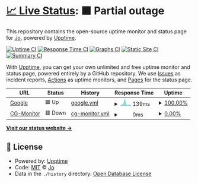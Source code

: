 # [📈 Live Status](https://188.166.216.188): <!--live status--> **🟧 Partial outage**

This repository contains the open-source uptime monitor and status page for [Jo](https://188.166.216.188), powered by [Upptime](https://github.com/upptime/upptime).

[![Uptime CI](https://github.com/j0shi77/cg-monitor/workflows/Uptime%20CI/badge.svg)](https://github.com/j0shi77/cg-monitor/actions?query=workflow%3A%22Uptime+CI%22)
[![Response Time CI](https://github.com/j0shi77/cg-monitor/workflows/Response%20Time%20CI/badge.svg)](https://github.com/j0shi77/cg-monitor/actions?query=workflow%3A%22Response+Time+CI%22)
[![Graphs CI](https://github.com/j0shi77/cg-monitor/workflows/Graphs%20CI/badge.svg)](https://github.com/j0shi77/cg-monitor/actions?query=workflow%3A%22Graphs+CI%22)
[![Static Site CI](https://github.com/j0shi77/cg-monitor/workflows/Static%20Site%20CI/badge.svg)](https://github.com/j0shi77/cg-monitor/actions?query=workflow%3A%22Static+Site+CI%22)
[![Summary CI](https://github.com/j0shi77/cg-monitor/workflows/Summary%20CI/badge.svg)](https://github.com/j0shi77/cg-monitor/actions?query=workflow%3A%22Summary+CI%22)

With [Upptime](https://upptime.js.org), you can get your own unlimited and free uptime monitor and status page, powered entirely by a GitHub repository. We use [Issues](https://github.com/j0shi77/cg-monitor/issues) as incident reports, [Actions](https://github.com/j0shi77/cg-monitor/actions) as uptime monitors, and [Pages](https://188.166.216.188) for the status page.

<!--start: status pages-->
<!-- This summary is generated by Upptime (https://github.com/upptime/upptime) -->
<!-- Do not edit this manually, your changes will be overwritten -->
<!-- prettier-ignore -->
| URL | Status | History | Response Time | Uptime |
| --- | ------ | ------- | ------------- | ------ |
| <img alt="" src="https://icons.duckduckgo.com/ip3/www.google.com.ico" height="13"> [Google](https://www.google.com) | 🟩 Up | [google.yml](https://github.com/j0shi77/cg-monitor/commits/HEAD/history/google.yml) | <details><summary><img alt="Response time graph" src="./graphs/google/response-time-week.png" height="20"> 139ms</summary><br><a href="https://188.166.216.188/history/google"><img alt="Response time 109" src="https://img.shields.io/endpoint?url=https%3A%2F%2Fraw.githubusercontent.com%2Fj0shi77%2Fcg-monitor%2FHEAD%2Fapi%2Fgoogle%2Fresponse-time.json"></a><br><a href="https://188.166.216.188/history/google"><img alt="24-hour response time 77" src="https://img.shields.io/endpoint?url=https%3A%2F%2Fraw.githubusercontent.com%2Fj0shi77%2Fcg-monitor%2FHEAD%2Fapi%2Fgoogle%2Fresponse-time-day.json"></a><br><a href="https://188.166.216.188/history/google"><img alt="7-day response time 139" src="https://img.shields.io/endpoint?url=https%3A%2F%2Fraw.githubusercontent.com%2Fj0shi77%2Fcg-monitor%2FHEAD%2Fapi%2Fgoogle%2Fresponse-time-week.json"></a><br><a href="https://188.166.216.188/history/google"><img alt="30-day response time 139" src="https://img.shields.io/endpoint?url=https%3A%2F%2Fraw.githubusercontent.com%2Fj0shi77%2Fcg-monitor%2FHEAD%2Fapi%2Fgoogle%2Fresponse-time-month.json"></a><br><a href="https://188.166.216.188/history/google"><img alt="1-year response time 109" src="https://img.shields.io/endpoint?url=https%3A%2F%2Fraw.githubusercontent.com%2Fj0shi77%2Fcg-monitor%2FHEAD%2Fapi%2Fgoogle%2Fresponse-time-year.json"></a></details> | <details><summary><a href="https://188.166.216.188/history/google">100.00%</a></summary><a href="https://188.166.216.188/history/google"><img alt="All-time uptime 100.00%" src="https://img.shields.io/endpoint?url=https%3A%2F%2Fraw.githubusercontent.com%2Fj0shi77%2Fcg-monitor%2FHEAD%2Fapi%2Fgoogle%2Fuptime.json"></a><br><a href="https://188.166.216.188/history/google"><img alt="24-hour uptime 100.00%" src="https://img.shields.io/endpoint?url=https%3A%2F%2Fraw.githubusercontent.com%2Fj0shi77%2Fcg-monitor%2FHEAD%2Fapi%2Fgoogle%2Fuptime-day.json"></a><br><a href="https://188.166.216.188/history/google"><img alt="7-day uptime 100.00%" src="https://img.shields.io/endpoint?url=https%3A%2F%2Fraw.githubusercontent.com%2Fj0shi77%2Fcg-monitor%2FHEAD%2Fapi%2Fgoogle%2Fuptime-week.json"></a><br><a href="https://188.166.216.188/history/google"><img alt="30-day uptime 99.92%" src="https://img.shields.io/endpoint?url=https%3A%2F%2Fraw.githubusercontent.com%2Fj0shi77%2Fcg-monitor%2FHEAD%2Fapi%2Fgoogle%2Fuptime-month.json"></a><br><a href="https://188.166.216.188/history/google"><img alt="1-year uptime 99.99%" src="https://img.shields.io/endpoint?url=https%3A%2F%2Fraw.githubusercontent.com%2Fj0shi77%2Fcg-monitor%2FHEAD%2Fapi%2Fgoogle%2Fuptime-year.json"></a></details>
| <img alt="" src="https://icons.duckduckgo.com/ip3/188.166.216.188.ico" height="13"> [CG-Monitor](https://188.166.216.188) | 🟥 Down | [cg-monitor.yml](https://github.com/j0shi77/cg-monitor/commits/HEAD/history/cg-monitor.yml) | <details><summary><img alt="Response time graph" src="./graphs/cg-monitor/response-time-week.png" height="20"> 0ms</summary><br><a href="https://188.166.216.188/history/cg-monitor"><img alt="Response time 0" src="https://img.shields.io/endpoint?url=https%3A%2F%2Fraw.githubusercontent.com%2Fj0shi77%2Fcg-monitor%2FHEAD%2Fapi%2Fcg-monitor%2Fresponse-time.json"></a><br><a href="https://188.166.216.188/history/cg-monitor"><img alt="24-hour response time 0" src="https://img.shields.io/endpoint?url=https%3A%2F%2Fraw.githubusercontent.com%2Fj0shi77%2Fcg-monitor%2FHEAD%2Fapi%2Fcg-monitor%2Fresponse-time-day.json"></a><br><a href="https://188.166.216.188/history/cg-monitor"><img alt="7-day response time 0" src="https://img.shields.io/endpoint?url=https%3A%2F%2Fraw.githubusercontent.com%2Fj0shi77%2Fcg-monitor%2FHEAD%2Fapi%2Fcg-monitor%2Fresponse-time-week.json"></a><br><a href="https://188.166.216.188/history/cg-monitor"><img alt="30-day response time 0" src="https://img.shields.io/endpoint?url=https%3A%2F%2Fraw.githubusercontent.com%2Fj0shi77%2Fcg-monitor%2FHEAD%2Fapi%2Fcg-monitor%2Fresponse-time-month.json"></a><br><a href="https://188.166.216.188/history/cg-monitor"><img alt="1-year response time 0" src="https://img.shields.io/endpoint?url=https%3A%2F%2Fraw.githubusercontent.com%2Fj0shi77%2Fcg-monitor%2FHEAD%2Fapi%2Fcg-monitor%2Fresponse-time-year.json"></a></details> | <details><summary><a href="https://188.166.216.188/history/cg-monitor">0.00%</a></summary><a href="https://188.166.216.188/history/cg-monitor"><img alt="All-time uptime 0.00%" src="https://img.shields.io/endpoint?url=https%3A%2F%2Fraw.githubusercontent.com%2Fj0shi77%2Fcg-monitor%2FHEAD%2Fapi%2Fcg-monitor%2Fuptime.json"></a><br><a href="https://188.166.216.188/history/cg-monitor"><img alt="24-hour uptime 0.00%" src="https://img.shields.io/endpoint?url=https%3A%2F%2Fraw.githubusercontent.com%2Fj0shi77%2Fcg-monitor%2FHEAD%2Fapi%2Fcg-monitor%2Fuptime-day.json"></a><br><a href="https://188.166.216.188/history/cg-monitor"><img alt="7-day uptime 0.00%" src="https://img.shields.io/endpoint?url=https%3A%2F%2Fraw.githubusercontent.com%2Fj0shi77%2Fcg-monitor%2FHEAD%2Fapi%2Fcg-monitor%2Fuptime-week.json"></a><br><a href="https://188.166.216.188/history/cg-monitor"><img alt="30-day uptime 1.38%" src="https://img.shields.io/endpoint?url=https%3A%2F%2Fraw.githubusercontent.com%2Fj0shi77%2Fcg-monitor%2FHEAD%2Fapi%2Fcg-monitor%2Fuptime-month.json"></a><br><a href="https://188.166.216.188/history/cg-monitor"><img alt="1-year uptime 0.00%" src="https://img.shields.io/endpoint?url=https%3A%2F%2Fraw.githubusercontent.com%2Fj0shi77%2Fcg-monitor%2FHEAD%2Fapi%2Fcg-monitor%2Fuptime-year.json"></a></details>

<!--end: status pages-->

[**Visit our status website →**](https://188.166.216.188)

## 📄 License

- Powered by: [Upptime](https://github.com/upptime/upptime)
- Code: [MIT](./LICENSE) © [Jo](https://188.166.216.188)
- Data in the `./history` directory: [Open Database License](https://opendatacommons.org/licenses/odbl/1-0/)
